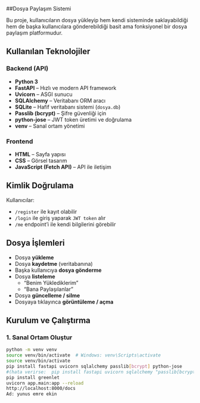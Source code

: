 
##Dosya Paylaşım Sistemi

Bu proje, kullanıcıların dosya yükleyip hem kendi sisteminde saklayabildiği hem de başka kullanıcılara gönderebildiği basit ama fonksiyonel bir dosya paylaşım platformudur.

## Kullanılan Teknolojiler

### Backend (API)
- **Python 3**
- **FastAPI** – Hızlı ve modern API framework
- **Uvicorn** – ASGI sunucu
- **SQLAlchemy** – Veritabanı ORM aracı
- **SQLite** – Hafif veritabanı sistemi (`dosya.db`)
- **Passlib (bcrypt)** – Şifre güvenliği için
- **python-jose** – JWT token üretimi ve doğrulama
- **venv** – Sanal ortam yönetimi

### Frontend
- **HTML** – Sayfa yapısı
- **CSS** – Görsel tasarım
- **JavaScript (Fetch API)** – API ile iletişim

##  Kimlik Doğrulama
Kullanıcılar:
- `/register` ile kayıt olabilir
- `/login` ile giriş yaparak `JWT token` alır
- `/me` endpoint’i ile kendi bilgilerini görebilir

##  Dosya İşlemleri

- Dosya **yükleme**
- Dosya **kaydetme** (veritabanına)
- Başka kullanıcıya **dosya gönderme**
- Dosya **listeleme**
  - “Benim Yüklediklerim”
  - “Bana Paylaşılanlar”
- Dosya **güncelleme / silme**
- Dosyaya tıklayınca **görüntüleme / açma**

## Kurulum ve Çalıştırma

### 1. Sanal Ortam Oluştur
```bash
python -m venv venv
source venv/bin/activate  # Windows: venv\Scripts\activate
source venv/bin/activate 
pip install fastapi uvicorn sqlalchemy passlib[bcrypt] python-jose
#(hata verirse:  pip install fastapi uvicorn sqlalchemy "passlib[bcrypt]" python-jose)
pip install greenlet
uvicorn app.main:app --reload
http://localhost:8000/docs
Ad: yunus emre ekin


